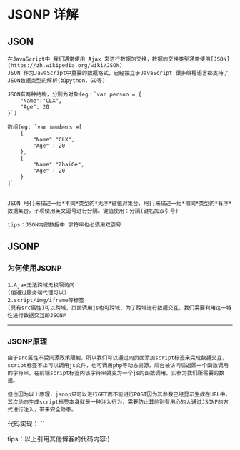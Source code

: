 # JSONP 详解


## JSON
    
    在JavaScript中 我们通常使用 Ajax 来进行数据的交换，数据的交换类型通常使用[JSON](https://zh.wikipedia.org/wiki/JSON)    
    JSON 作为JavaScript中重要的数据格式，已经独立于JavaScript 很多编程语言都支持了JSON数据类型的解析(如python，GO等)
    
    JSON有两种结构，分别为对象(eg：`var person = {
        "Name":"CLX",
        "Age": 20
    }`)

    数组(eg: `var members =[
        {
            "Name":"CLX",
            "Age" : 20
        },
        {
            "Name":"ZhaiGe",
            "Age" : 20
        }
    ]`


    JSON 用{}来描述一组*不同*类型的*无序*键值对集合，用[]来描述一组*相同*类型的*有序*数据集合。子项使用英文逗号进行分隔。键值使用：分隔(键名加双引号)

    tips：JSON内部数据中 字符串也必须用双引号

## JSONP

### 为何使用JSONP
    1.Ajax无法跨域无权限访问
    (但通过服务端代理可以)
    2.script/img/iframe等标签
    (具有src属性)可以跨域，页面调用js也可跨域，为了跨域进行数据交互，我们需要利用这一特性进行数据交互即JSONP
----
### JSONP原理
    由于src属性不受同源政策限制，所以我们可以通过向页面添加script标签来完成数据交互，script标签不止可以调用js文件，也可调用php等动态资源，后台被访问后返回一个函数调用的字符串，在前端script标签内该字符串就变为一个js的函数调用，实参为我们所需要的数据。

    但也因为以上原理，jsonp只可以进行GET而不能进行POST因为其参数已经显示生成在URL中。其次动态生成script标签本身就是一种注入行为，需要防止其他别有用心的人通过JSONP的方式进行注入，带来安全隐患。

代码实现：
`<script>// 实现回调函数，这里没有了 jQuery 的封装，必须手动指定并实现
var dosomething = function(data){console.log(data);};

// 提供 JSONP 服务的 URL 地址，查询字符串中加入 callback 指定回调函数
var url = "tonghuashuo.github.io/test/jsonp.txt?callback=docomething";

// 创建 <script> 标签，设置其 src 属性
var script = document.createEle1ment('script');
  script.setAttribute('src', url);

  // 把 <script> 标签加入 <body> 尾部，此时调用开始。
  document.getElementsByTagName('body')[0].appendChild(script);

  // 因为目标 URL 是一个后台脚本，访问后会被执行，返回的 JSON 被包裹在回调函数中以字符串的形式被返回。
  // 返回的字符串放入 <script> 中就成为了一个普通的函数调用，执行回调函数，返回的 JSON 数据作为实参被传给了回调函数。
</script>`

tips：以上引用其他博客的代码内容:)